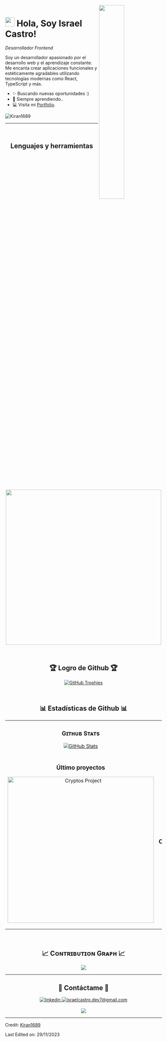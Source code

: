 
<!--Banner-->
<!--![Kiran1689 Banner Image](https://github.com/Kiran1689/kiran1689/blob/main/banner.png)-->

<!--Night Owl image-->
<div>
  <img align="right" width="40%" src="https://owlbertsio-resized.s3.amazonaws.com/Popper.psd.full.png">
</div>

<!--Header Name-->
# <img src="https://emojis.slackmojis.com/emojis/images/1531849430/4246/blob-sunglasses.gif?1531849430" width="30"/> Hola, Soy Israel Castro! 
*Desarrollador Frontend*
<br /> 

<!--Start Intro-->               
<p align="left">Soy un desarrollador apasionado por el desarrollo web y el aprendizaje constante. Me encanta crear aplicaciones funcionales y estéticamente agradables utilizando tecnologías modernas como React, TypeScript y más.
</p>

- ✨ Buscando nuevas oportunidades :)
- 🌱 Siempre aprendiendo..
- 💻 Visita mi [Portfolio](https://israelcastro.vercel.app).
<!--End Intro-->

<!--Profile Count Badge-->
<p align="left">
  <img src="https://komarev.com/ghpvc/?username=Kiran1689&label=Profile%20views&color=770677&style=for-the-badge&logo=star" alt="Kiran1689" style="padding-right:20px;" />
</p>

---
<br />

<!--Languages and Tools Section-->       
<h2 align="center">Lenguajes y herramientas</h2> 
<p align="center">
<img width="500px"  src="https://skillicons.dev/icons?i=js,html,css,react,ts,git,vscode&perline=10"  />
</p>
<br />


<!--Trophies Section-->   
<h2 align="center">🏆 Logro de Github 🏆</h2>
<p align="center">
  <a href="https://github.com/IsraelCastroDev/github-profile-trophy">
    <img src="https://github-profile-trophy.vercel.app/?username=IsraelCastroDev&row=2&column=6&margin-w=20&margin-h=20" alt="GitHub Trophies">
  </a>
</p>
<br />

<!--Github stats Table--> 
<h2 align="center">📊 Estadísticas de Github 📊</h2>

<table width="100%">
  <tr>
    <td width="50%">
      <h3 align="center"><strong>Gɪᴛʜᴜʙ Sᴛᴀᴛs</strong></h3>
      <p align="center">
        <a href="https://github.com/IsraelCastroDev">
          <img align="center" src="https://github-readme-stats.vercel.app/api?username=IsraelCastroDev&count_private=true&show_icons=true&theme=nightowl" alt="GitHub Stats" />
        </a>
      </p>
    </td>
    <td width="50%">
      <h3 align="center"><strong>Sᴛʀᴇᴀᴋ Sᴛᴀᴛs</strong></h3>
      <p align="center">
        <a href="https://github.com/IsraelCastroDev">
          <img align="center" src="https://streak-stats.demolab.com?user=IsraelCastroDev&theme=nightowl" alt="Streak Stats" />
        </a>
      </p>
    </td>
  </tr>
  <tr>
    <td width="50%">
      <h3 align="center"><strong>Último proyectos</strong></h3>
      <p align="center">
        <a href="https://github.com/IsraelCastroDev/cryptos">
          <img align="center" width="470" src="https://github-readme-stats.vercel.app/api/pin/?username=IsraelCastroDev&repo=flashvideo&theme=nightowl&show_owner=true" alt="Cryptos Project" />
        </a>
      </p>
    </td>
    <td width="50%">
      <h3 align="center"><strong>Tᴏᴘ Cᴏɴᴛʀɪʙᴜᴛɪᴏɴs</strong></h3>
      <p align="center">
        <a href="https://github.com/IsraelCastroDev">
          <img align="center" src="https://github-contributor-stats.vercel.app/api?username=IsraelCastroDev&limit=3&theme=nightowl&show_owner=true&combine_all_yearly_contributions=true" alt="Top Repo" />
        </a>
      </p>
    </td>
  </tr>
</table>
<br />

<!--Contribution Graph-->
<h2 align="center">📈 Cᴏɴᴛʀɪʙᴜᴛɪᴏɴ Gʀᴀᴘʜ 📈</h2>
<div align="center">
    <img src="https://github-readme-activity-graph.vercel.app/graph?username=IsraelCastroDev&bg_color=011627&color=79d3c3&line=c792ea&point=ffeb95&area=true&hide_border=false" border-radius="15">
</div>

---

<!--Dynamic Quote card updated everyday at 12 PM--> 
<!--<h2 align="center">🌟 Tʜᴏᴜɢʜᴛ ᴏғ ᴛʜᴇ Dᴀʏ 🌟</h2>-->

<!--STARTS_HERE_QUOTE_CARD-->
<p align="center">
<!--     <img src="https://readme-daily-quotes.vercel.app/api?author=Yanni&quote=Music%20is%20like%20creating%20an%20emotional%20painting.%20The%20sounds%20are%20the%20colors.&theme=dark&bg_color=011627&author_color=ffeb95">
</p> -->
<!--ENDS_HERE_QUOTE_CARD-->


<!--Contact Section--> 

<h2 align="center">🤝 Contáctame 🤝 </h2>
<div align="center">
 <a href="www.linkedin.com/in/juan-castro-chozo" target="_blank">
<img src=https://img.shields.io/badge/linkedin-%231E77B5.svg?&style=for-the-badge&logo=linkedin&logoColor=white alt=linkedin style="margin-bottom: 5px;" />
</a>
  
<a href="mailto:israelcastro.dev@gmail.com" target="_blank">
<img src="https://img.shields.io/badge/Gmail-D14836?style=for-the-badge&logo=gmail&logoColor=white" alt=israelcastro.dev7@gmail.com mail style="margin-bottom: 5px;" />
</a>

</div>

<!--Footer--> 
<p align="center">
  <img src="https://capsule-render.vercel.app/api?type=waving&color=gradient&height=65&section=footer"/>
</p>

------

Credit: [Kiran1689](https://github.com/Kiran1689)

Last Edited on: 29/11/2023
